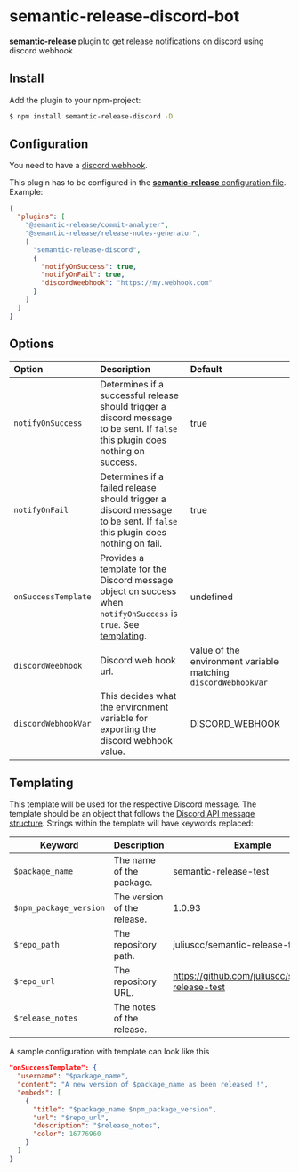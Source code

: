 # semantic-release-discord-bot

[**semantic-release**](https://github.com/semantic-release/semantic-release) plugin to get release notifications on [discord](https://discord.com) using discord webhook

## Install

Add the plugin to your npm-project:

```bash
$ npm install semantic-release-discord -D
```

## Configuration

You need to have a [discord webhook](https://support.discord.com/hc/en-us/articles/228383668-Intro-to-Webhooks).

This plugin has to be configured in the [**semantic-release** configuration file](https://github.com/semantic-release/semantic-release/blob/master/docs/usage/configuration.md#configuration). Example:

```json
{
  "plugins": [
    "@semantic-release/commit-analyzer",
    "@semantic-release/release-notes-generator",
    [
      "semantic-release-discord",
      {
        "notifyOnSuccess": true,
        "notifyOnFail": true,
        "discordWeebhook": "https://my.webhook.com"
      }
    ]
  ]
}
```

## Options

| Option               | Description                                                                                                                      | Default                                                        |
| :------------------- | :------------------------------------------------------------------------------------------------------------------------------- | :------------------------------------------------------------- |
| `notifyOnSuccess`    | Determines if a successful release should trigger a discord message to be sent. If `false` this plugin does nothing on success.  | true                                                           |
| `notifyOnFail`       | Determines if a failed release should trigger a discord message to be sent. If `false` this plugin does nothing on fail.         | true                                                           |
| `onSuccessTemplate`  | Provides a template for the Discord message object on success when `notifyOnSuccess` is `true`. See [templating](#templating).   | undefined                                                      |
| `discordWeebhook`    | Discord web hook url.                                                                                                            | value of the environment variable matching `discordWebhookVar` |
| `discordWebhookVar`  | This decides what the environment variable for exporting the discord webhook value.                                              | DISCORD_WEBHOOK                                                |

## Templating

This template will be used for the respective Discord message. The template should be an object that follows the [Discord API message structure](https://api.Discord.com/docs/message-formatting). Strings within the template will have keywords replaced:

| Keyword                | Description                 | Example                                           |
| ---------------------- | --------------------------- | ------------------------------------------------- |
| `$package_name`        | The name of the package.    | semantic-release-test                             |
| `$npm_package_version` | The version of the release. | 1.0.93                                            |
| `$repo_path`           | The repository path.        | juliuscc/semantic-release-test                    |
| `$repo_url`            | The repository URL.         | https://github.com/juliuscc/semantic-release-test |
| `$release_notes`       | The notes of the release.   |                                                   |

A sample configuration with template can look like this

```json
"onSuccessTemplate": {
  "username": "$package_name",
  "content": "A new version of $package_name as been released !",
  "embeds": [
    {
      "title": "$package_name $npm_package_version",
      "url": "$repo_url",
      "description": "$release_notes",
      "color": 16776960
    }
  ]
}
```
